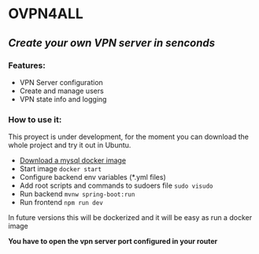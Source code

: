 # OVPN4ALL
## _Create your own VPN server in senconds_

### Features:
- VPN Server configuration
- Create and manage users
- VPN state info and logging

### How to use it:

This proyect is under development, for the moment you can download the whole project and try it out in Ubuntu.
- [Download a mysql docker image](https://hub.docker.com/_/mysql)
- Start image ```docker start```
- Configure backend env variables (*.yml files)
- Add root scripts and commands to sudoers file ```sudo visudo```
- Run backend ```mvnw spring-boot:run```
- Run frontend ```npm run dev```

In future versions this will be dockerized and it will be easy as run a docker image

**You have to open the vpn server port configured in your router**
